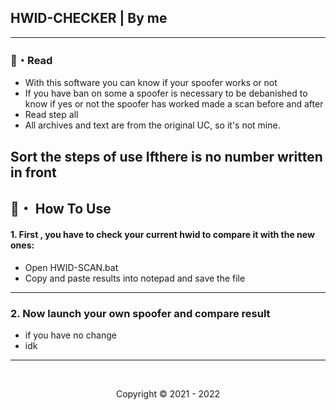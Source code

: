 ## HWID-CHECKER | By me

--- 
    
### 📜・Read 
 
- With this software you can know if your spoofer works or not
- If you have ban on some a spoofer is necessary to be debanished to know if yes or not the spoofer has worked made a scan before and after
- Read step all 
- All archives and text are from the original UC, so it's not mine.

 Sort the steps of use Ifthere is no number written in front
---

## 🔗・ How To Use 
#### 1. First , you have to check your current hwid to compare it with the new ones:

- Open HWID-SCAN.bat
- Copy and paste results into notepad and save the file
 
---

### 2. Now launch your own spoofer and compare result

- if you have no change 
- idk 

---

  <br>

<p align="center">
  Copyright © 2021 - 2022
<br>


